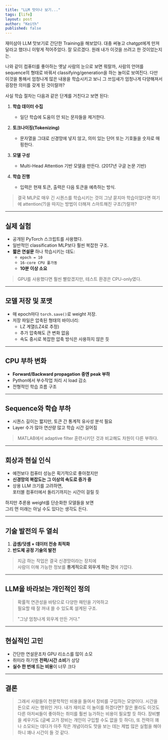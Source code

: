 ```yaml
---
title: "LLM 맛이나 보기..."
tags: [life]
layout: post
author: "Keith"
published: false
---
```


재미삼아 LLM 맛보기로 간단한 Training을 해보았다. 대충 써놓고 chatgpt에게 만져달라고 했더니 이렇게 적어주었다. 잘 모르겠다. 원래 내가 이것을 쓰려고 한 것이었는지는.

나와 같이 컴퓨터를 좋아하는 옛날 사람의 눈으로 보면 뭐랄까, 사람의 언어를 sequence의 형태로 바꿔서 classifying/generation을 하는 놀이로 보여진다. 다만 이것을 통해서 엄청나게 많은 내용을 학습시키고 보니 그 쓰임새가 엄청나게 다양해져서 굉장한 의미를 갖게 된 것이랄까?

사실 학습 절차는 다음과 같은 단계를 거친다고 보면 된다:

1. **학습 데이터 수집**  
   - 일단 학습에 도움이 안 되는 문자들을 제거한다.

2. **토크나이징(Tokenizing)**  
   - 문자열을 그대로 신경망에 넣지 않고, 의미 있는 단어 또는 기호들을 숫자로 매핑한다.

3. **모델 구성**  
   - Multi-Head Attention 기반 모델을 만든다. (2017년 구글 논문 기반)

4. **학습 진행**  
   - 입력은 현재 토큰, 출력은 다음 토큰을 예측하는 방식.

> 결국 MLP로 매우 긴 시퀀스를 학습시키는 것이 그냥 묻지마 학습이었다면 여기에 attention(?)을 따지는 방법이 더해져 스마트해진 구조(?)랄까?

---

## 실제 실험

- 공개된 PyTorch 스크립트를 사용했다.
- 일반적인 classification MLP보다 훨씬 복잡한 구조.
- **짧은 연설문** 하나 학습시키는 데도:
  - `epoch = 10`
  - `16-core CPU 풀가동`
  - **10분 이상 소요**

> GPU를 사용했다면 훨씬 빨랐겠지만, 테스트 환경은 CPU-only였다.

---

## 모델 저장 및 포맷

- 매 epoch마다 `torch.save()`로 weight 저장.
- 저장 파일은 압축된 형태의 바이너리:
  - LZ 계열(LZ4로 추정)
  - 추가 압축해도 큰 변화 없음
  - 속도 중시로 복잡한 압축 방식은 사용하지 않은 듯

---

## CPU 부하 변화

- **Forward/Backward propagation 중엔 peak 부하**
- Python에서 부수작업 처리 시 load 감소
- 전형적인 학습 흐름 구조

---

## Sequence와 학습 부하

- 시퀀스 길이는 짧지만, 토큰 간 통계적 유사성 분석 필요
- Layer 수가 많아 연산량 많고 학습 시간 길어짐

> MATLAB에서 adaptive filter 훈련시키던 것과 비교해도 차원이 다른 부하다.

---

## 회상과 현실 인식

- 예전보다 컴퓨터 성능은 획기적으로 좋아졌지만
- **신경망의 복잡도는 그 이상의 속도로 증가 중**
- 상용 LLM 크기를 고려하면,  
  포터블 컴퓨터에서 돌리기까지는 시간이 걸릴 듯

하지만 추론용 weight를 단순화한 모델들을 보면  
그리 먼 미래는 아닐 수도 있다는 생각도 든다.

---

## 기술 발전의 두 열쇠

1. **곱셈/덧셈 + 데이터 전송 최적화**
2. **반도체 공정 기술의 발전**

> 지금 하는 작업은 결국 신경망이라는 장치에  
> 사람이 이해 가능한 정보를 **통계적으로 외우게 하는 것**에 가깝다.

---

## LLM을 바라보는 개인적인 정의

> 확률적 연관성을 바탕으로 다양한 패턴을 기억하고  
> 필요할 때 잘 꺼내 쓸 수 있도록 설계된 구조.  
>  
> "그냥 엄청나게 외우게 만든 거다."

---

## 현실적인 고민

- 간단한 연설문조차 GPU 리소스를 많이 소모
- 취미라 하기엔 **전력/시간 소비**가 상당
- **실수 한 번에 드는 비용**이 너무 크다

---

## 결론

> 그래서 사람들이 천문학적인 비용을 들여서 장비를 구입하는 모양이다. 
> 시간을 돈으로 사는 행위인 거다. 
> 내가 재미로 이 놀이를 하겠다면? 
> 잘은 몰라도 이것도 다른 아저씨들이 좋아하는 취미를 훨씬 능가하는 비용이 필요할 듯 하다.
> 장비빨을 세우기도 (글쎄 고가 장비는 개인이 구입할 수도 없을 듯 하다), 
> 또 전력이 꽤나 소모되는 데다가 
> 아주 작은 개념이라도 맛을 보는 데는 제법 많은 실험을 해야 하니 꽤나 시간이 들 것 같다. 


